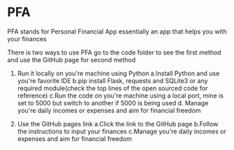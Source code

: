 # PFA
PFA stands for Personal Financial App essentially an app that helps you with your finances

There is two ways to use PFA go to the code folder to see the first method and use the GitHub page for second method

1. Run it locally on you're machine using Python
   a.Install Python and use you're favorite IDE
   b.pip install Flask, requests and SQLite3 or any required module(check the top lines of the open sourced code for reference)
   c.Run the code on you're machine using a local port, mine is set to 5000 but switch to another if 5000 is being used
   d. Manage you're daily incomes or expenses and aim for financial freedom

2. Use the GitHub pages link
   a.Click the link to the GitHub page
   b.Follow the instructions to input your finances
   c.Manage you're daily incomes or expenses and aim for financial freedom
